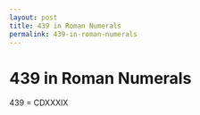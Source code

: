 ```yaml
---
layout: post
title: 439 in Roman Numerals
permalink: 439-in-roman-numerals
---
```


# 439 in Roman Numerals

439 = CDXXXIX
